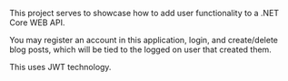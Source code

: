 This project serves to showcase how to add user functionality to a .NET Core WEB API.

You may register an account in this application, login, and create/delete blog posts, which will be tied to the logged on user that created them.

This uses JWT technology.